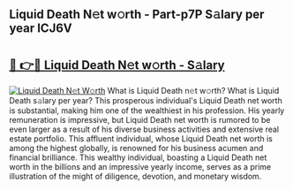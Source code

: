## Liquid Death N𝚎t w𝚘rth - Part-p7P S𝚊lary per year ICJ6V

# <h2><a href="http://gc4e59.nevu.top/?p=Liquid+Death">🔗 👉🔴 Liquid Death N𝚎t w𝚘rth - S𝚊lary</a></h2>

[![Liquid Death N𝚎t W𝚘rth](https://i.imgur.com/Oavwk0R.jpeg)](http://gc4e59.nevu.top/?p=Liquid+Death)
What is Liquid Death n𝚎t w𝚘rth? What is Liquid Death s𝚊lary per year?
This prosperous individual's Liquid Death net worth is substantial, making him one of the wealthiest in his profession. His yearly remuneration is impressive, but Liquid Death net worth is rumored to be even larger as a result of his diverse business activities and extensive real estate portfolio. This affluent individual, whose Liquid Death net worth is among the highest globally, is renowned for his business acumen and financial brilliance. This wealthy individual, boasting a Liquid Death net worth in the billions and an impressive yearly income, serves as a prime illustration of the might of diligence, devotion, and monetary wisdom.

